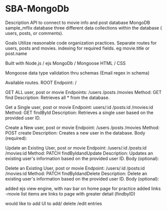 # SBA-MongoDb

Description
API to connect to movie info and post database
MongoDB sample_mflix database
three different data collections within the database ( users, posts, or comments).

Goals
Utilize reasonable code organization practices. Separate routes for users, posts and movies.
indexing for required fields. eg movie.title or post.name 

Built with
Node.js / ejs 
MongoDb / Mongoose
HTML / CSS

Mongoose data type validation thru schemas
(Email regex in schema)

Available routes.
ROOT
Endpoint: /

GET ALL user, post or movie
Endpoints: /users /posts /movies
Method: GET find
Description: Retrieves all \* from the database.

Get a Single user, post or movie
Endpoint: users/:id /posts:id /movies:id
Method: GET findById
Description: Retrieves a single user based on the provided user ID.

Create a New user, post or movie
Endpoint: /users /posts /movies
Method: POST create
Description: Creates a new user in the database.
Body (required):

Update an Existing User, post or movie
Endpoint: /users/:id /posts:id /movies:id
Method: PATCH findByIdandUpdate
Description: Updates an existing user's information based on the provided user ID.
Body (optional):

Delete an Existing User, post or movie
Endpoint: /users/:id /posts:id /movies:id
Method: PATCH findByIdandDelete
Description: Delete an existing user's information based on the provided user ID.
Body (optional):

added ejs view engine, with nav bar on home page for practice
added links -movie list items are links to page with greater detail (findbyID)

would like to add UI to add/ delete /edit entries
